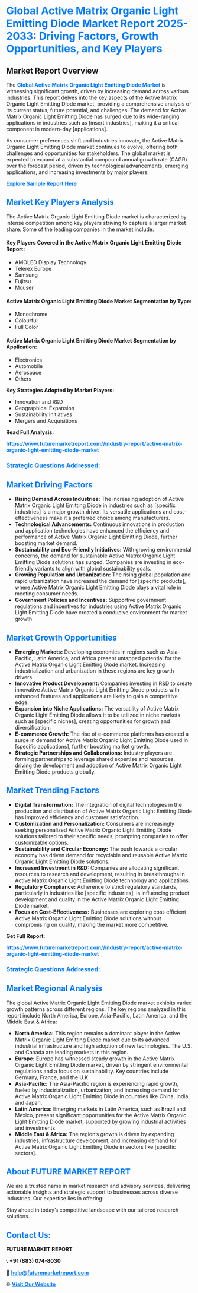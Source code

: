 <h1 style="color: #007BFF;">Global Active Matrix Organic Light Emitting Diode Market Report 2025-2033: Driving Factors, Growth Opportunities, and Key Players</h1>

<section id="overview">
<h2>Market Report Overview</h2>
<p>The <a href="https://www.futuremarketreport.com//industry-report/active-matrix-organic-light-emitting-diode-market" style="color: #007BFF; text-decoration: none;"><strong>Global Active Matrix Organic Light Emitting Diode Market</strong></a> is witnessing significant growth, driven by increasing demand across various industries. This report delves into the key aspects of the Active Matrix Organic Light Emitting Diode market, providing a comprehensive analysis of its current status, future potential, and challenges. The demand for Active Matrix Organic Light Emitting Diode has surged due to its wide-ranging applications in industries such as [insert industries], making it a critical component in modern-day [applications].</p>
<p>As consumer preferences shift and industries innovate, the Active Matrix Organic Light Emitting Diode market continues to evolve, offering both challenges and opportunities for stakeholders. The global market is expected to expand at a substantial compound annual growth rate (CAGR) over the forecast period, driven by technological advancements, emerging applications, and increasing investments by major players.</p>
</section>

<section id="overview">
<p><a href="https://www.futuremarketreport.com//request-sample/reportId=76190" style="color: #007BFF; text-decoration: none;"><strong>Explore Sample Report Here</strong></a></p>
</section>

<section id="key-players">
<h2 style="color: #007BFF;">Market Key Players Analysis</h2>
<p>The Active Matrix Organic Light Emitting Diode market is characterized by intense competition among key players striving to capture a larger market share. Some of the leading companies in the market include:</p>
<h4>Key Players Covered in the Active Matrix Organic Light Emitting Diode Report:</h4>
<ul><li>AMOLED Display Technology</li><li>Telerex Europe</li><li>Samsung</li><li>Fujitsu</li><li>Mouser</li></ul>
<h4>Active Matrix Organic Light Emitting Diode Market Segmentation by Type:</h4>
<ul><li>Monochrome</li><li>Colourful</li><li>Full Color</li></ul>

<h4>Active Matrix Organic Light Emitting Diode Market Segmentation by Application:</h4>
<ul><li>Electronics</li><li>Automobile</li><li>Aerospace</li><li>Others</li></ul>
<p><strong>Key Strategies Adopted by Market Players:</strong></p>
<ul>
<li>Innovation and R&D</li>
<li>Geographical Expansion</li>
<li>Sustainability Initiatives</li>
<li>Mergers and Acquisitions</li>
</ul>
</section>

<section>
<p><strong>Read Full Analysis: </strong></p><a href="https://www.futuremarketreport.com//industry-report/active-matrix-organic-light-emitting-diode-market" style="color: #007BFF; text-decoration: none;"><strong>https://www.futuremarketreport.com//industry-report/active-matrix-organic-light-emitting-diode-market</strong></a>
<h3 style="color: #007BFF;">Strategic Questions Addressed:</h3>
</section>

<section id="driving-factors">
<h2 style="color: #007BFF;">Market Driving Factors</h2>
<ul>
<li><strong>Rising Demand Across Industries:</strong> The increasing adoption of Active Matrix Organic Light Emitting Diode in industries such as [specific industries] is a major growth driver. Its versatile applications and cost-effectiveness make it a preferred choice among manufacturers.</li>
<li><strong>Technological Advancements:</strong> Continuous innovations in production and application technologies have enhanced the efficiency and performance of Active Matrix Organic Light Emitting Diode, further boosting market demand.</li>
<li><strong>Sustainability and Eco-Friendly Initiatives:</strong> With growing environmental concerns, the demand for sustainable Active Matrix Organic Light Emitting Diode solutions has surged. Companies are investing in eco-friendly variants to align with global sustainability goals.</li>
<li><strong>Growing Population and Urbanization:</strong> The rising global population and rapid urbanization have increased the demand for [specific products], where Active Matrix Organic Light Emitting Diode plays a vital role in meeting consumer needs.</li>
<li><strong>Government Policies and Incentives:</strong> Supportive government regulations and incentives for industries using Active Matrix Organic Light Emitting Diode have created a conducive environment for market growth.</li>
</ul>
</section>

<section id="growth-opportunities">
<h2 style="color: #007BFF;">Market Growth Opportunities</h2>
<ul>
<li><strong>Emerging Markets:</strong> Developing economies in regions such as Asia-Pacific, Latin America, and Africa present untapped potential for the Active Matrix Organic Light Emitting Diode market. Increasing industrialization and urbanization in these regions are key growth drivers.</li>
<li><strong>Innovative Product Development:</strong> Companies investing in R&D to create innovative Active Matrix Organic Light Emitting Diode products with enhanced features and applications are likely to gain a competitive edge.</li>
<li><strong>Expansion into Niche Applications:</strong> The versatility of Active Matrix Organic Light Emitting Diode allows it to be utilized in niche markets such as [specific niches], creating opportunities for growth and diversification.</li>
<li><strong>E-commerce Growth:</strong> The rise of e-commerce platforms has created a surge in demand for Active Matrix Organic Light Emitting Diode used in [specific applications], further boosting market growth.</li>
<li><strong>Strategic Partnerships and Collaborations:</strong> Industry players are forming partnerships to leverage shared expertise and resources, driving the development and adoption of Active Matrix Organic Light Emitting Diode products globally.</li>
</ul>
</section>

<section id="trending-factors">
<h2 style="color: #007BFF;">Market Trending Factors</h2>
<ul>
<li><strong>Digital Transformation:</strong> The integration of digital technologies in the production and distribution of Active Matrix Organic Light Emitting Diode has improved efficiency and customer satisfaction.</li>
<li><strong>Customization and Personalization:</strong> Consumers are increasingly seeking personalized Active Matrix Organic Light Emitting Diode solutions tailored to their specific needs, prompting companies to offer customizable options.</li>
<li><strong>Sustainability and Circular Economy:</strong> The push towards a circular economy has driven demand for recyclable and reusable Active Matrix Organic Light Emitting Diode solutions.</li>
<li><strong>Increased Investment in R&D:</strong> Companies are allocating significant resources to research and development, resulting in breakthroughs in Active Matrix Organic Light Emitting Diode technology and applications.</li>
<li><strong>Regulatory Compliance:</strong> Adherence to strict regulatory standards, particularly in industries like [specific industries], is influencing product development and quality in the Active Matrix Organic Light Emitting Diode market.</li>
<li><strong>Focus on Cost-Effectiveness:</strong> Businesses are exploring cost-efficient Active Matrix Organic Light Emitting Diode solutions without compromising on quality, making the market more competitive.</li>
</ul>
</section>

<section>
<p><strong>Get Full Report: </strong></p><a href="https://www.futuremarketreport.com//industry-report/active-matrix-organic-light-emitting-diode-market" style="color: #007BFF; text-decoration: none;"><strong>https://www.futuremarketreport.com//industry-report/active-matrix-organic-light-emitting-diode-market</strong></a>
<h3 style="color: #007BFF;">Strategic Questions Addressed:</h3>
</section>


<section id="regional-analysis">
<h2 style="color: #007BFF;">Market Regional Analysis</h2>
<p>The global Active Matrix Organic Light Emitting Diode market exhibits varied growth patterns across different regions. The key regions analyzed in this report include North America, Europe, Asia-Pacific, Latin America, and the Middle East & Africa:</p>
<ul>
<li><strong>North America:</strong> This region remains a dominant player in the Active Matrix Organic Light Emitting Diode market due to its advanced industrial infrastructure and high adoption of new technologies. The U.S. and Canada are leading markets in this region.</li>
<li><strong>Europe:</strong> Europe has witnessed steady growth in the Active Matrix Organic Light Emitting Diode market, driven by stringent environmental regulations and a focus on sustainability. Key countries include Germany, France, and the U.K.</li>
<li><strong>Asia-Pacific:</strong> The Asia-Pacific region is experiencing rapid growth, fueled by industrialization, urbanization, and increasing demand for Active Matrix Organic Light Emitting Diode in countries like China, India, and Japan.</li>
<li><strong>Latin America:</strong> Emerging markets in Latin America, such as Brazil and Mexico, present significant opportunities for the Active Matrix Organic Light Emitting Diode market, supported by growing industrial activities and investments.</li>
<li><strong>Middle East & Africa:</strong> The region’s growth is driven by expanding industries, infrastructure development, and increasing demand for Active Matrix Organic Light Emitting Diode in sectors like [specific sectors].</li>
</ul>
</section>

<footer>
<h2 style="color: #007BFF;">About FUTURE MARKET REPORT</h2>
<p>We are a trusted name in market research and advisory services, delivering actionable insights and strategic support to businesses across diverse industries. Our expertise lies in offering:</p>

<p>Stay ahead in today’s competitive landscape with our tailored research solutions.</p>

<h2 style="color: #007BFF;">Contact Us:</h2>
<p><strong>FUTURE MARKET REPORT</strong></p>
<p>📞 <strong>+91 (883) 074-8030</strong></p>
<p>📧 <strong><a href="mailto:help@futuremarketreport.com" style="color: #007BFF;">help@futuremarketreport.com</a></strong></p>
<p>🌐 <strong><a href="https://www.futuremarketreport.com/" style="color: #007BFF;">Visit Our Website</a></strong></p>
</footer>